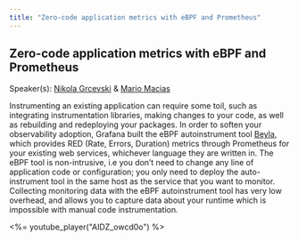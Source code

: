 ```yaml
---
title: "Zero-code application metrics with eBPF and Prometheus"
---
```


## Zero-code application metrics with eBPF and Prometheus

Speaker(s): [Nikola Grcevski](../../speakers/nikola-grcevski) & [Mario Macias](../../speakers/mario-macias)

Instrumenting an existing application can require some toil, such as integrating instrumentation libraries, making changes to your code, as well as rebuilding and redeploying your packages. In order to soften your observability adoption, Grafana built the eBPF autoinstrument tool [Beyla](https://github.com/grafana/beyla), which provides RED (Rate, Errors, Duration) metrics through Prometheus for your existing web services, whichever language they are written in.
The eBPF tool is non-intrusive, i.e you don’t need to change any line of application code or configuration; you only need to deploy the auto-instrument tool in the same host as the service that you want to monitor. Collecting monitoring data with the eBPF autoinstrument tool has very low overhead, and allows you to capture data about your runtime which is impossible with manual code instrumentation.

<%= youtube_player("AIDZ_owcd0o") %>